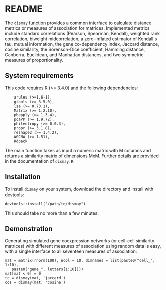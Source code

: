# README

The `dismay` function provides a common interface to calculate distance metrics or measures of association for matrices. Implemented metrics include standard correlations (Pearson, Spearman, Kendall), weighted rank correlation, biweight midcorrelation, a zero-inflated estimator of Kendall's tau, mutual information, the gene co-dependency index, Jaccard distance, cosine similarity, the Sorenson-Dice coefficient, Hamming distance, Canberra, Euclidean, and Manhattan distances, and two symmetric measures of proportionality. 

## System requirements

This code requires R (>= 3.4.0) and the following dependencies:

``` 
	arules (>=1.6-1),
	gtools (>= 3.5.0),
	lsa (>= 0.73.1),
	Matrix (>= 1.2.10),
	pbapply (>= 1.3.4),
	pcaPP (>= 1.9.72),
	philentropy (>= 0.0.3),
	propr (>= 3.1.8),
	reshape2 (>= 1.4.2),
	WGCNA (>= 1.51),
	Rdpack
```

The main function takes as input a numeric matrix with M columns and returns a similarity matrix of dimensions MxM. Further details are provided in the documentation of `dismay.R`. 

## Installation

To install `dismay` on your system, download the directory and install with devtools:

```
devtools::install("/path/to/dismay")
```

This should take no more than a few minutes.

## Demonstration

Generating simulated gene coexpression networks (or cell-cell similarity matrices) with different measures of association using random data is easy, with a single interface to all seventeen measures of association:

```
mat = matrix(rnorm(100), ncol = 10, dimnames = list(paste0("cell_", 1:10), 
   paste0("gene_", letters[1:10])))
mat[mat < 0] = 0
tc = dismay(mat, 'jaccard')
cos = dismay(mat, 'cosine')
```
